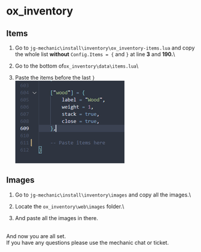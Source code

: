 # ox\_inventory

## Items

1. Go to `jg-mechanic\install\inventory\ox_inventory-items.lua` and copy the whole list **without** `Config.Items = {` and `}` at line **3** and **190.**\

2. Go to the bottom of`ox_inventory\data\items.lua`\

3. Paste the items before the last `}`\
   ![](<../../.gitbook/assets/image (25).png>)

## Images

1. Go to `jg-mechanic\install\inventory\images` and copy all the images.\

2. Locate the `ox_inventory\web\images` folder.\

3. And paste all the images in there.

\
And now you are all set.\
If you have any questions please use the mechanic chat or ticket.
